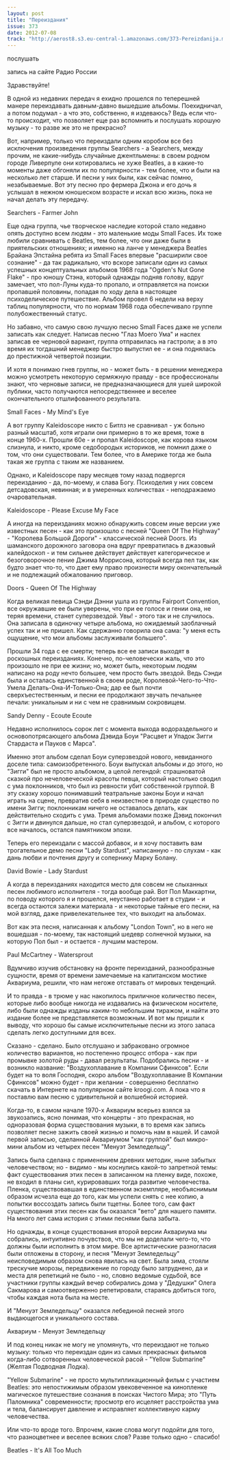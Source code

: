 ```yaml
---
layout: post
title: "Переиздания"
issue: 373
date: 2012-07-08
track: "http://aerost8.s3.eu-central-1.amazonaws.com/373-Pereizdanija.mp3"
---
```


послушать

запись на сайте Радио России

Здравствуйте!

В одной из недавних передач я ехидно прошелся по теперешней манере переиздавать давным-давно вышедшие альбомы. Поехидничал, а потом подумал - а что это, собственно, я издеваюсь? Ведь если что-то происходит, что позволяет еще раз вспомнить и послушать хорошую музыку - то разве же это не прекрасно?

Вот, например, только что переиздали одним коробом все без исключения произведения группы Searchers - а Searchers, между прочим, не какие-нибудь случайные джентльмены: в своем родном городе Ливерпуле они котировались не хуже Beatles, а в какие-то моменты даже обгоняли их по популярности - тем более, что и были на несколько лет старше. И песни у них были, как сейчас помню, незабываемые. Вот эту песню про фермера Джона и его дочь я услышал в нежном юношеском возрасте и искал всю жизнь, пока не начал делать эту передачу.

Searchers - Farmer John

Еще одна группа, чье творческое наследие которой стало недавно опять доступно всем людям - это маленькие моды Small Faces. Их тоже любили сравнивать с Beatles, тем более, что они даже были в приятельских отношениях; и именно на ланче у менеджера Beatles Брайана Эпстайна ребята из Small Faces впервые "расширили свое сознание" - да так радикально, что вскоре записали один из самых успешных концептуальных альбомов 1968 года "Ogden's Nut Gone Flake" - про юношу Стэна, который однажды подняв голову, вдруг замечает, что пол-Луны куда-то пропало, и отправляется на поиски пропавшей половины, попадая по ходу дела в настоящее психоделическое путешествие. Альбом провел 6 недели на верху таблиц популярности, что по нормам 1968 года обеспечивало группе полубожественный статус.

Но забавно, что самую свою лучшую песню Small Faces даже не успели записать как следует. Написав песню "Глаз Моего Ума" и наспех записав ее черновой вариант, группа отправилась на гастроли; а в это время их тогдашний менеджер быстро выпустил ее - и она поднялась до престижной четвертой позиции.

И хотя я понимаю гнев группы, но - может быть - в решении менеджера можно усмотреть некоторую сермяжную правду - все профессионалы знают, что черновые записи, не предназначающиеся для ушей широкой публики, часто получаются непосредственнее и веселее окончательного отшлифованного результата.

Small Faces - My Mind's Eye

А вот группу Kaleidoscope никто с Битлз не сравнивал - уж больно разный масштаб, хотя играли они примерно в то же время, тоже в конце 1960-х. Прошли 60е - и пропал Kaleidoscope, как корова языком слизнула, и никто, кроме седобородых историков, не помнил даже о том, что они существовали. Тем более, что в Америке тогда же была такая же группа с таким же названием.

Однако, и Kaleidoscope пару месяцев тому назад подвергся переизданию - да, по-моему, и слава Богу. Психоделия у них совсем детсадовская, невинная; и в умеренных количествах - неподражаемо очаровательная.

Kaleidoscope - Please Excuse My Face

А иногда на переизданиях можно обнаружить совсем иные версии уже известных песен - как это произошло с песней "Queen Of The Highway" - "Королева Большой Дороги" - классической песней Doors. Из шаманского дорожного заговора она вдруг превратилась в джазовый калейдоскоп - и тем сильнее действует действует категорическое и безоговорочное пение Джима Моррисона, который всегда пел так, как будто знает что-то, что дает ему право произнести миру окончательный и не подлежащий обжалованию приговор.

Doors - Queen Of The Highway

Когда великая певица Сэнди Дэнни ушла из группы Fairport Convention, все окружавшие ее были уверены, что при ее голосе и гении она, не теряя времени, станет суперзвездой. Увы! - этого так и не случилось. Она записала в одиночку четыре альбома, но ожидаемый заоблачный успех так и не пришел. Как сдержанно говорила она сама: "у меня есть ощущение, что мои альбомы заслуживали большего".

Прошли 34 года с ее смерти; теперь все ее записи выходят в роскошных переизданиях. Конечно, по-человечески жаль, что это произошло не при ее жизни; но, может быть, некоторым людям написано на роду нечто большее, чем просто быть звездой. Ведь Сэнди была и осталась единственной в своем роде, Королевой-Чего-то-Что-Умела Делать-Она-И-Только-Она; дар ее был почти сверхъестественным, и песни ее продолжают звучать печальнее печали: уникальным и ни с чем не сравнимым сокровищем.

Sandy Denny - Ecoute Ecoute

Недавно исполнилось сорок лет с момента выхода водораздельного и основопотрясающего альбома Дэвида Боуи "Расцвет и Упадок Зигги Стардаста и Пауков с Марса".

Именно этот альбом сделал Боуи суперзвездой нового, невиданного доселе типа: самоизобретенного. Боуи выпускал альбомы и до этого, но "Зигги" был не просто альбомом, а целой легендой: страшноватой сказкой про нечеловеческой красоты певца, который настолько сводил с ума поклонников, что был из ревности убит собственной группой. В эту сказку хорошо понимавший театральные законы Боуи и начал играть на сцене, превратив себя в неизвестное в природе существо по имени Зигги; поклонникам ничего не оставалось делать, как действительно сходить с ума. Тремя альбомами позже Дэвид покончил с Зигги и двинулся дальше, но стал суперзвездой, и альбом, с которого все началось, остался памятником эпохи.

Теперь его переиздали с массой добавок, и я хочу поставить вам трогательное демо песни "Lady Stardust", написанную - по слухам - как дань любви и почтения другу и сопернику Марку Болану.

David Bowie - Lady Stardust

А когда в переизданиях находится место для совсем не слыханных песен любимого исполнителя - тогда вообще рай. Вот Пол Маккартни, по поводу которого я и прошелся, неустанно работает в студии - и всегда остаются залежи материала - и некоторые тайные его песни, на мой взгляд, даже привелекательнее тех, что выходит на альбомах.

Вот как эта песня, написанная к альбому "London Town", но в него не вошедшая - по-моему, так настоящий шедевр солнечной музыки, на которую Пол был - и остается - лучшим мастером.

Paul McCartney - Watersprout

Вдумчиво изучив обстановку на фронте переизданий, разнообразные сущности, время от времени замечаемые на капитанском мостике Аквариума, решили, что нам негоже отставать от мировых тенденций.

И то правда - в трюме у нас накопилось приличное количество песен, которые либо вообще никогда не издавались на физическом носителе, либо были однажды изданы каким-то небольшим тиражом, и найти это издание более не представляется возможным. И вот мы пришли к выводу, что хорошо бы самые исключительные песни из этого запаса сделать легко доступными для всех.

Сказано - сделано. Было отслушано и забраковано огромное количество вариантов, но постепенно процесс отбора - как при промывке золотой руды - давал результаты. Подобрались песни - и возникло название: "Воздухоплавание в Компании Сфинксов". Если будет на то воля Господня, скоро альбом "Воздухоплавание В Компании Сфинксов" можно будет - при желании - совершенно бесплатно скачать в Интернете на популярном сайте kroogi.com. А пока что я поставлю вам песню с удивительной и волшебной историей.

Когда-то, в самом начале 1970-х Аквариум всерьез взялся за звукозапись, ясно понимая, что концерты - это прекрасная, но одноразовая форма существования музыки, в то время как запись позволяет песне зажить своей жизнью и помочь нам в нашей. И самой первой записью, сделанной Аквариумом "как группой" был микро-мини альбом из четырех песен "Менуэт Земледельцу".

Запись была сделана с применением древних методик, ныне забытых человечеством; но - видимо - мы коснулись какой-то запретной темы: факт существования этих песен в записанном на пленку виде, похоже, не входил в планы сил, курировавших тогда развитие человечества. Пленка, существовавшая в единственном экземпляре, необъяснимым образом исчезла еще до того, как мы успели снять с нее копию, а попытки воссоздать запись были тщетны. Более того, сам факт существования этих песен как бы оказался "вето" для нашего памяти. На много лет сама история с этими песнями была забыта.

Но однажды, в конце существования второй версии Аквариума мы собрались, интуитивно почувствов, что мы не доделали чего-то, что должны были исполнить в этом мире. Все артистические разногласия были отложены в сторону, и песня "Менуэт Земледельцу" неисповедимым образом снова явилась на свет. Была зима, стояли трескучие морозы, передвижение по городу было затруднено, да и места для репетиций не было - но, словно ведомые судьбой, все участники группы каждый вечер собирались дома у "Дедушки" Олега Сакмарова и самоотверженно репетировали, стараясь добиться того, чтобы каждая нота была на месте.

И "Менуэт Земледельцу" оказался лебединой песней этого выдающегося и уникального состава.

Аквариум - Менуэт Земледельцу

И под конец никак не могу не упомянуть, что переиздают не только музыку: только что переиздан один из самых прекрасных фильмов когда-либо сотворенных человеческой расой - "Yellow Submarine" (Желтая Подводная Лодка).

"Yellow Submarine" - не просто мультипликационный фильм с участием Beatles: это непостижимым образом увековеченное на кинопленке магическое путешествие сознания в поисках Чистого Мира; это "Путь Паломника" современности; просмотр его исцеляет расстройства ума и тела, балансирует давление и исправляет коллективную карму человечества.

Или что-то вроде того. Впрочем, какие слова могут подойти для того, что разноцветнее и веселее всяких слов? Разве только одно - спасибо!

Beatles - It's All Too Much
